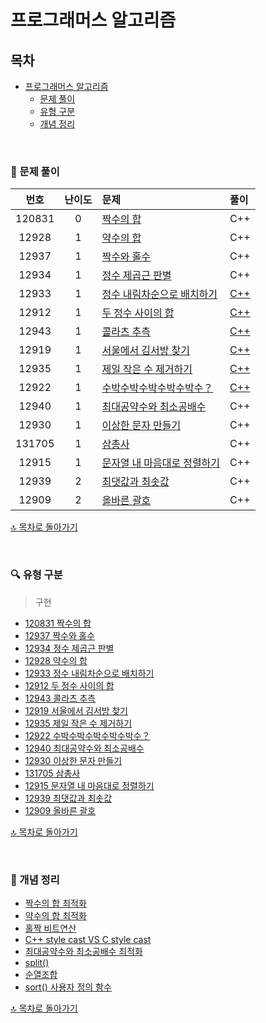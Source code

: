 # 프로그래머스 알고리즘


## 목차
- [프로그래머스 알고리즘](#프로그래머스-알고리즘)
  - [문제 풀이](#-문제-풀이)
  - [유형 구분](#-유형-구분)
  - [개념 정리](#-개념-정리)
    
</br>

### 📝 문제 풀이

| 번호 | 난이도 | 문제 | 풀이 |
| :-: | :-: | :-- | :-- |
| 120831 | 0 | [짝수의 합](./0/120831. 짝수의 합) | C++ |
| 12928 | 1 | [약수의 합](./1/12928. 약수의 합) | C++ |
| 12937 | 1 | [짝수와 홀수](./1/12937. 짝수와 홀수) | C++ |
| 12934 | 1 | [정수 제곱근 판별](./1/12934. 정수 제곱근 판별) | C++ |
| 12933 | 1 | [정수 내림차순으로 배치하기](./1/12933. 정수 내림차순으로 배치하기) | [C++](./1/12933. 정수 내림차순으로 배치하기/12933.md) |
| 12912 | 1 | [두 정수 사이의 합](./1/12912. 두 정수 사이의 합) | [C++](./1/12912. 두 정수 사이의 합/12912.md) |
| 12943 | 1 | [콜라츠 추측](./1/12943. 콜라츠 추측) | [C++](./1/12943. 콜라츠 추측/12943.md) |
| 12919 | 1 | [서울에서 김서방 찾기](./1/12919. 서울에서 김서방 찾기) | [C++](./1/12919. 서울에서 김서방 찾기/12919.md) |
| 12935 | 1 | [제일 작은 수 제거하기](./1/12935. 제일 작은 수 제거하기) | [C++](./1/12935. 제일 작은 수 제거하기/제일 작은 수 제거하기.cpp) |
| 12922 | 1 | [수박수박수박수박수박수？](./1/12922. 수박수박수박수박수박수？) | [C++](./1/12922. 수박수박수박수박수박수？/수박수박수박수박수박수？.cpp) |
| 12940 | 1 | [최대공약수와 최소공배수](./1/12940. 최대공약수와 최소공배수) | C++ |
| 12930 | 1 | [이상한 문자 만들기](./1/12930. 이상한 문자 만들기) | C++ |
| 131705 | 1 | [삼총사](./1/131705. 삼총사) | C++ |
| 12915 | 1 | [문자열 내 마음대로 정렬하기](./1/12915. 문자열 내 마음대로 정렬하기) | C++ |
| 12939 | 2 | [최댓값과 최솟값](./2/12939. 최댓값과 최솟값) | C++ |
| 12909 | 2 | [올바른 괄호](./2/12909. 올바른 괄호) | C++ |


[🔝 목차로 돌아가기](#프로그래머스-알고리즘)

</br>

### 🔍 유형 구분
> 구현
- [120831 짝수의 합](./0/120831. 짝수의 합)
- [12937 짝수와 홀수](./1/12937. 짝수와 홀수)
- [12934 정수 제곱근 판별](./1/12934. 정수 제곱근 판별)
- [12928 약수의 합](./1/12928. 약수의 합)
- [12933 정수 내림차순으로 배치하기](./1/12933. 정수 내림차순으로 배치하기)
- [12912 두 정수 사이의 합](./1/12912. 두 정수 사이의 합)
- [12943 콜라츠 추측](./1/12943. 콜라츠 추측)
- [12919 서울에서 김서방 찾기](./1/12919. 서울에서 김서방 찾기)
- [12935 제일 작은 수 제거하기](./1/12935. 제일 작은 수 제거하기)
- [12922 수박수박수박수박수박수？](./1/12922. 수박수박수박수박수박수？)
- [12940 최대공약수와 최소공배수](./1/12940. 최대공약수와 최소공배수)
- [12930 이상한 문자 만들기](./1/12930. 이상한 문자 만들기)
- [131705 삼총사](./1/131705. 삼총사)
- [12915 문자열 내 마음대로 정렬하기](./1/12915. 문자열 내 마음대로 정렬하기)
- [12939 최댓값과 최솟값](./2/12939. 최댓값과 최솟값)
- [12909 올바른 괄호](./2/12909. 올바른 괄호)


[🔝 목차로 돌아가기](#프로그래머스-알고리즘)

</br>


### 🔖 개념 정리
- [짝수의 합 최적화](./0/120831. 짝수의 합/짝수의합최적화.md)
- [약수의 합 최적화](./1/12928. 약수의 합/약수의합최적화.md)
- [홀짝 비트연산](./1/12937. 짝수와 홀수/홀짝비트연산.md)
- [C++ style cast VS C style cast](./1/12934. 정수 제곱근 판별/C++styleCast와CstyleCast.md)
- [최대공약수와 최소공배수 최적화](./1/12940. 최대공약수와 최소공배수/최대공약수와 최소공배수.cpp)
- [split()](./1/12930. 이상한 문자 만들기/string split().md)
- [순열조합](./1/131705. 삼총사/순열조합.md)
- [sort() 사용자 정의 함수](./1/12915. 문자열 내 마음대로 정렬하기/문자열 내 마음대로 정렬하기.cpp)
  
[🔝 목차로 돌아가기](#프로그래머스-알고리즘)


